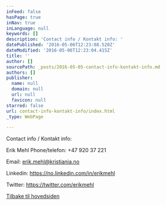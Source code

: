 ```yaml
---
inFeed: false
hasPage: true
inNav: true
inLanguage: null
keywords: []
description: 'Contact info / Kontakt info: '
datePublished: '2016-05-06T12:23:08.520Z'
dateModified: '2016-05-06T12:23:04.415Z'
title: ''
author: []
sourcePath: _posts/2016-05-05-contact-info-kontakt-info.md
authors: []
publisher:
  name: null
  domain: null
  url: null
  favicon: null
starred: false
url: contact-info-kontakt-info/index.html
_type: WebPage

---
```

Contact info / Kontakt info: 

Erik Mehl Phone/telefon: +47 920 37 221 

Email: erik.mehl@kristiania.no

Linkedin: https://no.linkedin.com/in/erikmehl

Twitter: https://twitter.com/erikmehl

[Tilbake til hovedsiden][0]

[0]: https://thegrid.ai/passion-for-sales-management/